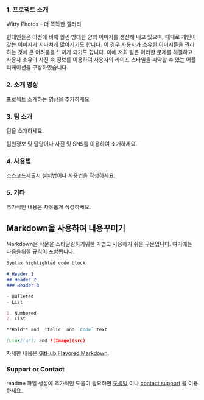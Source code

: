 ### 1. 프로잭트 소개

Witty Photos - 더 똑똑한 갤러리

 현대인들은 이전에 비해 훨씬 방대한 양의 이미지를 생산해 내고 있으며, 때때로 개인이 갖는 이미지가 지나치게 많아지기도 합니다.
이 경우 사용자가 소유한 이미지들을 관리하는 것에 큰 어려움을 느끼게 되기도 합니다.
이에 저희 팀은 이러한 문제를 해결하고 사용자 소유의 사진 속 정보를 이용하여 사용자의 라이프 스타일을 파악할 수 있는 어플리케이션을 구상하였습니다.

### 2. 소개 영상

프로젝트 소개하는 영상을 추가하세요

### 3. 팀 소개

팀을 소개하세요.

팀원정보 및 담당이나 사진 및 SNS를 이용하여 소개하세요.

### 4. 사용법

소스코드제출시 설치법이나 사용법을 작성하세요.

### 5. 기타

추가적인 내용은 자유롭게 작성하세요.


## Markdown을 사용하여 내용꾸미기

Markdown은 작문을 스타일링하기위한 가볍고 사용하기 쉬운 구문입니다. 여기에는 다음을위한 규칙이 포함됩니다.

```markdown
Syntax highlighted code block

# Header 1
## Header 2
### Header 3

- Bulleted
- List

1. Numbered
2. List

**Bold** and _Italic_ and `Code` text

[Link](url) and ![Image](src)
```

자세한 내용은 [GitHub Flavored Markdown](https://guides.github.com/features/mastering-markdown/).

### Support or Contact

readme 파일 생성에 추가적인 도움이 필요하면 [도움말](https://help.github.com/articles/about-readmes/) 이나 [contact support](https://github.com/contact) 을 이용하세요.
